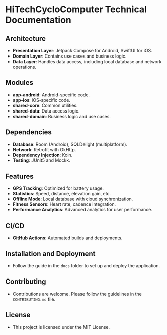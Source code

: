 # HiTechCycloComputer Technical Documentation

## Architecture
- **Presentation Layer**: Jetpack Compose for Android, SwiftUI for iOS.
- **Domain Layer**: Contains use cases and business logic.
- **Data Layer**: Handles data access, including local database and network operations.

## Modules
- **app-android**: Android-specific code.
- **app-ios**: iOS-specific code.
- **shared-core**: Common utilities.
- **shared-data**: Data access logic.
- **shared-domain**: Business logic and use cases.

## Dependencies
- **Database**: Room (Android), SQLDelight (multiplatform).
- **Network**: Retrofit with OkHttp.
- **Dependency Injection**: Koin.
- **Testing**: JUnit5 and Mockk.

## Features
- **GPS Tracking**: Optimized for battery usage.
- **Statistics**: Speed, distance, elevation gain, etc.
- **Offline Mode**: Local database with cloud synchronization.
- **Fitness Sensors**: Heart rate, cadence integration.
- **Performance Analytics**: Advanced analytics for user performance.

## CI/CD
- **GitHub Actions**: Automated builds and deployments.

## Installation and Deployment
- Follow the guide in the `docs` folder to set up and deploy the application.

## Contributing
- Contributions are welcome. Please follow the guidelines in the `CONTRIBUTING.md` file.

## License
- This project is licensed under the MIT License.
